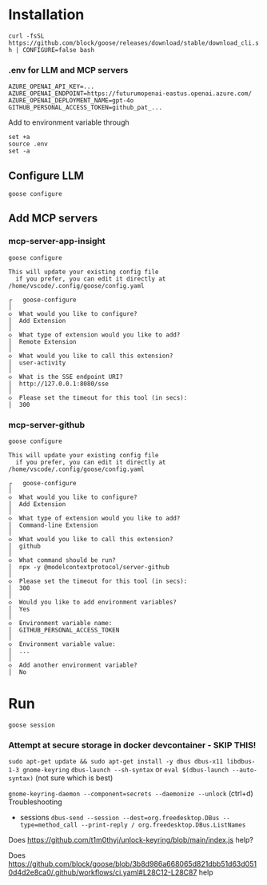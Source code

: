 # Installation

`curl -fsSL https://github.com/block/goose/releases/download/stable/download_cli.sh | CONFIGURE=false bash`


### .env for LLM and MCP servers
```
AZURE_OPENAI_API_KEY=...
AZURE_OPENAI_ENDPOINT=https://futurumopenai-eastus.openai.azure.com/
AZURE_OPENAI_DEPLOYMENT_NAME=gpt-4o
GITHUB_PERSONAL_ACCESS_TOKEN=github_pat_...
```

Add to environment variable through
```
set +a
source .env
set -a
```

## Configure LLM
`goose configure`



## Add MCP servers
### mcp-server-app-insight
`goose configure`

```
This will update your existing config file
  if you prefer, you can edit it directly at /home/vscode/.config/goose/config.yaml

┌   goose-configure 
│
◇  What would you like to configure?
│  Add Extension 
│
◇  What type of extension would you like to add?
│  Remote Extension 
│
◇  What would you like to call this extension?
│  user-activity
│
◇  What is the SSE endpoint URI?
│  http://127.0.0.1:8080/sse
│
◇  Please set the timeout for this tool (in secs):
│  300
```

### mcp-server-github
`goose configure`

```
This will update your existing config file
  if you prefer, you can edit it directly at /home/vscode/.config/goose/config.yaml

┌   goose-configure 
│
◇  What would you like to configure?
│  Add Extension 
│
◇  What type of extension would you like to add?
│  Command-line Extension 
│
◇  What would you like to call this extension?
│  github
│
◇  What command should be run?
│  npx -y @modelcontextprotocol/server-github
│
◇  Please set the timeout for this tool (in secs):
│  300
│
◇  Would you like to add environment variables?
│  Yes 
│
◇  Environment variable name:
│  GITHUB_PERSONAL_ACCESS_TOKEN
│
◇  Environment variable value:
│  ...
│
◇  Add another environment variable?
│  No
```

# Run
`goose session`

### Attempt at secure storage in docker devcontainer - SKIP THIS!
`sudo apt-get update && sudo apt-get install -y dbus dbus-x11 libdbus-1-3 gnome-keyring`
`dbus-launch --sh-syntax` or `eval $(dbus-launch --auto-syntax)` (not sure which is best)

`gnome-keyring-daemon --component=secrets --daemonize --unlock`
(ctrl+d)
Troubleshooting
- sessions
`dbus-send --session --dest=org.freedesktop.DBus --type=method_call --print-reply / org.freedesktop.DBus.ListNames`

Does https://github.com/t1m0thyj/unlock-keyring/blob/main/index.js help?

Does https://github.com/block/goose/blob/3b8d986a668065d821dbb51d63d0510d4d2e8ca0/.github/workflows/ci.yaml#L28C12-L28C87 help